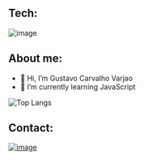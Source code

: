 ## Tech:
![image](https://img.shields.io/badge/JavaScript-F7DF1E?style=for-the-badge&logo=javascript&logoColor=black)

## About me:
- 👋 Hi, I’m Gustavo Carvalho Varjao
- 🌱 I’m currently learning JavaScript

![Top Langs](https://github-readme-stats-git-masterrstaa-rickstaa.vercel.app/api/top-langs/?username=GustavoVarjao&hide=TeX&layout=compact)
## Contact:
[![image](https://img.shields.io/badge/Twitter-1DA1F2?style=for-the-badge&logo=twitter&logoColor=white)](https://twitter.com/gustavoVarjao18)



